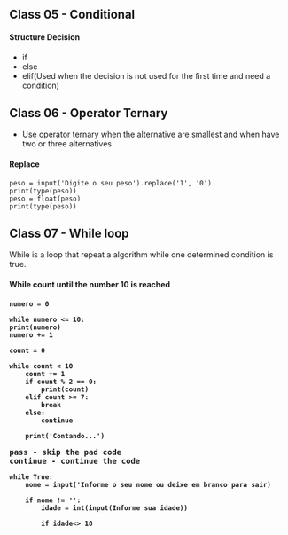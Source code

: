 ## Class 05 - Conditional

<h4>Structure Decision</h4>

* if
* else
* elif(Used when the decision is not used for the first time and need a condition)

## Class 06 - Operator Ternary

* Use operator ternary when the alternative are smallest and when have two or three alternatives

<h4>Replace</h4>

    peso = input('Digite o seu peso').replace('1', '0')
    print(type(peso))
    peso = float(peso)
    print(type(peso))

## Class 07 - While loop

While is a loop that repeat a algorithm while one determined condition is true.

<h4>While count until the number 10 is reached<h4>

    numero = 0

    while numero <= 10:
    print(numero)
    numero += 1 

    count = 0

    while count < 10
        count += 1
        if count % 2 == 0:
            print(count)
        elif count >= 7:
            break
        else:
            continue

        print('Contando...')

<kbd>pass - skip the pad code<kbd><br>
<kbd>continue - continue the code<kbd>

    while True:
        nome = input('Informe o seu nome ou deixe em branco para sair)

        if nome != '':
            idade = int(input(Informe sua idade))

            if idade<> 18